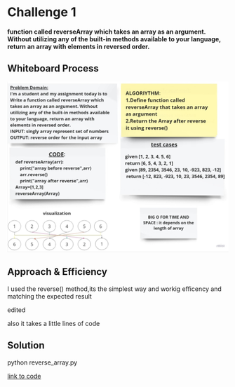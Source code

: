  # Challenge 1

__function called reverseArray which takes an array as an argument. Without utilizing any of the built-in methods available to your language, return an array with elements in reversed order.__

## Whiteboard Process
![white board](whitebord.jpg)

## Approach & Efficiency
I used the reverse() method,its the simplest way and workig efficency and matching the expected result

edited

also it takes a little lines of code

## Solution
python reverse_array.py

[link to code](reverce_array.py)

